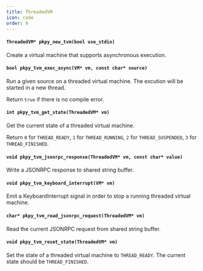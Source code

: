 ```yaml
---
title: ThreadedVM
icon: code
order: 9
---
```

#### `ThreadedVM* pkpy_new_tvm(bool use_stdio)`

Create a virtual machine that supports asynchronous execution.

#### `bool pkpy_tvm_exec_async(VM* vm, const char* source)`

Run a given source on a threaded virtual machine.
The excution will be started in a new thread.

Return `true` if there is no compile error.

#### `int pkpy_tvm_get_state(ThreadedVM* vm)`

Get the current state of a threaded virtual machine.

Return `0` for `THREAD_READY`,
`1` for `THREAD_RUNNING`,
`2` for `THREAD_SUSPENDED`,
`3` for `THREAD_FINISHED`.

#### `void pkpy_tvm_jsonrpc_response(ThreadedVM* vm, const char* value)`

Write a JSONRPC response to shared string buffer.

#### `void pkpy_tvm_keyboard_interrupt(VM* vm)`

Emit a KeyboardInterrupt signal in order to stop a running threaded virtual machine. 

#### `char* pkpy_tvm_read_jsonrpc_request(ThreadedVM* vm)`

Read the current JSONRPC request from shared string buffer.

#### `void pkpy_tvm_reset_state(ThreadedVM* vm)`

Set the state of a threaded virtual machine to `THREAD_READY`.
The current state should be `THREAD_FINISHED`.